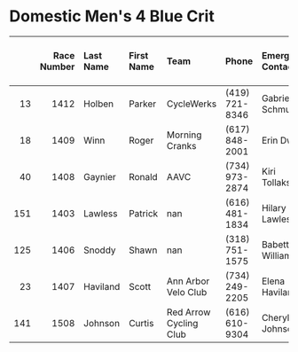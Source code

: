 # Domestic Men's 4 Blue Crit

|     |   Race Number | Last Name   | First Name   | Team                   | Phone          | Emergency Contact   | Emergency Phone   | USAC License     | ZIP        |   USAC Category Road | Category Entered / Merchandise Ordered   |
|----:|--------------:|:------------|:-------------|:-----------------------|:---------------|:--------------------|:------------------|:-----------------|:-----------|---------------------:|:-----------------------------------------|
|  13 |          1412 | Holben      | Parker       | CycleWerks             | (419) 721-8346 | Gabrielle Schmucker | (419) 721-8886    | 579307           | 43460      |                    4 | Domestic Men's 4 Blue Crit               |
|  18 |          1409 | Winn        | Roger        | Morning Cranks         | (617) 848-2001 | Erin Dwyer          | (617) 821-4159    | 589159           | 48221-2724 |                    4 | Domestic Men's 4 Blue Crit               |
|  40 |          1408 | Gaynier     | Ronald       | AAVC                   | (734) 973-2874 | Kiri Tollaksen      | (734) 973-2874    | 589913           | 48104-6255 |                    4 | Domestic Men's 4 Blue Crit               |
| 151 |          1403 | Lawless     | Patrick      | nan                    | (616) 481-1834 | Hilary Lawless      | (301) 717-0123    | 616116           | 48104      |                    4 | Domestic Men's 4 Blue Crit               |
| 125 |          1406 | Snoddy      | Shawn        | nan                    | (318) 751-1575 | Babette Williams    | (925) 354-5900    | EXPONEDAY-429587 | 48104      |                    4 | Domestic Men's 4 Blue Crit               |
|  23 |          1407 | Haviland    | Scott        | Ann Arbor Velo Club    | (734) 249-2205 | Elena Haviland      | (734) 249-0820    | 575387           | 48103      |                    4 | Domestic Men's 4 Blue Crit               |
| 141 |          1508 | Johnson     | Curtis       | Red Arrow Cycling Club | (616) 610-9304 | Cheryl Johnson      | (616) 403-2771    | 657023           | 49423      |                    5 | Domestic Men's 4 Blue Crit               |